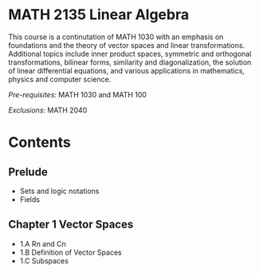 # MATH 2135 Linear Algebra

This course is a continutation of MATH 1030 with an emphasis on foundations and the theory of vector spaces and linear transformations. Additional topics include inner product spaces, symmetric and orthogonal transformations, bilinear forms, similarity and diagonalization, the solution of linear differential equations, and various applications in mathematics, physics and computer science.

*Pre-requisites*: MATH 1030 and MATH 100

*Exclusions*: MATH 2040

# Contents

## Prelude
- Sets and logic notations
- Fields

## Chapter 1 Vector Spaces
- 1.A Rn and Cn
- 1.B Definition of Vector Spaces
- 1.C Subspaces